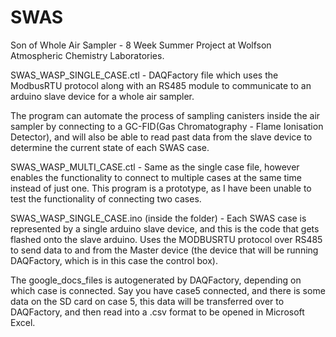 # SWAS
Son of Whole Air Sampler - 8 Week Summer Project at Wolfson Atmospheric Chemistry Laboratories. 

SWAS_WASP_SINGLE_CASE.ctl - DAQFactory file which uses the ModbusRTU protocol along with an RS485 module to communicate to an arduino
slave device for a whole air sampler. 

The program can automate the process of sampling canisters inside the air sampler by connecting to a GC-FID(Gas Chromatography - 
Flame Ionisation Detector), and will also be able to read past data from the slave device to determine the current state of each 
SWAS case.

SWAS_WASP_MULTI_CASE.ctl - Same as the single case file, however enables the functionality to connect to multiple cases at the same time 
instead of just one. This program is a prototype, as I have been unable to test the functionality of connecting two cases.

SWAS_WASP_SINGLE_CASE.ino (inside the folder) - Each SWAS case is represented by a single arduino slave device, and this is the code that
gets flashed onto the slave arduino. Uses the MODBUSRTU protocol over RS485 to send data to and from the Master device (the device that
will be running DAQFactory, which is in this case the control box).

The google_docs_files is autogenerated by DAQFactory, depending on which case is connected. Say you have case5 connected, and there is 
some data on the SD card on case 5, this data will be transferred over to DAQFactory, and then read into a .csv format to be opened in
Microsoft Excel.
